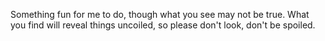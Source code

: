 Something fun for me to do,
though what you see may not be true.
What you find will reveal things uncoiled,
so please don't look, don't be spoiled.
